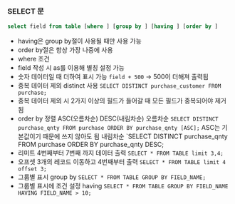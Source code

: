 ### SELECT 문
```SQL
select field from table [where ] [group by ] [having ] [order by ]
```
- having은 group by절이 사용될 때만 사용 가능
- order by절은 항상 가장 나중에 사용
- where 조건
- field 작성 시 as를 이용해 별칭 설정 가능
- 숫자 데이터일 때 더하여 표시 가능 `field + 500` -> 500이 더해져 출력됨
- 중복 데이터 제외 distinct 사용
  `SELECT DISTINCT purchase_customer FROM purchase;`
- 중복 데이터 제외 시 2가지 이상의 필드가 들어갈 때 모든 필드가 중복되어야 제거됨
- order by 정렬 ASC(오름차순) DESC(내림차순)
  오름차순
  `SELECT DISTINCT purchase_qnty FROM purchase ORDER BY purchase_qnty [ASC];` ASC는 기본값이기 때문에 쓰지 않아도 됨
  내림차순
  `SELECT DISTINCT purchase_qnty FROM purchase ORDER BY purchase_qnty DESC;
- 리미트
  4번째부터 7번째 까지 데이터 출력
  `SELECT * FROM TABLE limit 3,4;`
- 오프셋
  3개의 레코드 이동하고 4번째부터 출력
  `SELECT * FROM TABLE limit 4 offset 3;`
- 그룹별 표시 group by
  `SELECT * FROM TABLE GROUP BY FIELD_NAME;`
- 그룹별 표시에 조건 설정 having
  `SELECT * FROM TABLE GROUP BY FIELD_NAME HAVING FIELD_NAME > 10;`
